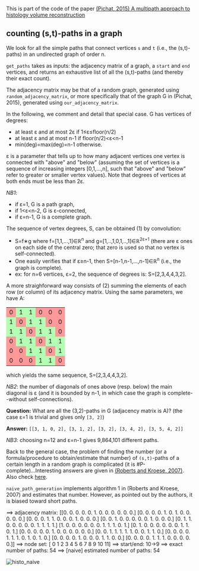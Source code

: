 This is part of the code of the paper [(Pichat, 2015) A multipath approach to histology volume reconstruction](http://discovery.ucl.ac.uk/1468614/3/ISBI2015_tig.pdf)

## counting (s,t)-paths in a graph

We look for all the simple paths that connect vertices `s` and `t` (i.e., the (s,t)-paths) in an undirected graph of order n.

`get_paths` takes as inputs: the adjacency matrix of a graph, a `start` and `end` vertices, and returns an exhaustive list of all the (s,t)-paths (and thereby their exact count).

The adjacency matrix may be that of a random graph, generated using `random_adjacency_matrix`, or more specifically that of the graph G in (Pichat, 2015), generated using `our_adjacency_matrix`. 

In the following, we comment and detail that special case. G has vertices of degrees:
 - at least &epsilon; and at most 2&epsilon; if 1&le;&epsilon;&le;floor(n/2) 
 - at least &epsilon; and at most n-1 if floor(n/2)&lt;&epsilon;&lt;n-1
 - min(deg)=max(deg)=n-1 otherwise. 

&epsilon; is a parameter that tells up to how many adjacent vertices one vertex is connected with "above" and "below" (assuming the set of vertices is a sequence of increasing integers [0,1,...,n], such that "above" and "below" refer to greater or smaller vertex values). Note that degrees of vertices at both ends must be less than 2&epsilon;.

_NB1_: 
 - if &epsilon;=1, G is a path graph,
 - if 1&lt;&epsilon;&lt;n-2, G is &epsilon;-connected,
 - if &epsilon;=n-1, G is a complete graph.

The sequence of vertex degrees, S, can be obtained (1) by convolution: 
 - S=f&lowast;g where f=[1,1,...,1]&isin;&Ropf;<sup>n</sup> and g=[1,..,1,0,1,..,1]&isin;&Ropf;<sup>2&epsilon;+1</sup> (there are &epsilon; ones on each side of the central zero; that zero is used so that no vertex is self-connected). 
 - One easily verifies that if &epsilon;&ge;n-1, then S=[n-1,n-1,...,n-1]&isin;&Ropf;<sup>n</sup> (i.e., the graph is complete).
 - ex: for n=6 vertices, &epsilon;=2, the sequence of degrees is: S=[2,3,4,4,3,2].

A more straighforward way consists of (2) summing the elements of each row (or column) of its adjacency matrix. Using the same parameters, we have A:
<table>
  <tr> <td bgcolor="#ff9999">0</td> <td bgcolor="#b3ffb3">1</td> <td bgcolor="#b3ffb3">1</td> <td bgcolor="#ff9999">0</td> <td bgcolor="#ff9999">0</td> <td bgcolor="#ff9999">0</td> </tr>
  <tr> <td bgcolor="#b3ffb3">1</td> <td bgcolor="#ff9999">0</td> <td bgcolor="#b3ffb3">1</td> <td bgcolor="#b3ffb3">1</td> <td bgcolor="#ff9999">0</td> <td bgcolor="#ff9999">0</td> </tr>
  <tr> <td bgcolor="#b3ffb3">1</td> <td bgcolor="#b3ffb3">1</td> <td bgcolor="#ff9999">0</td> <td bgcolor="#b3ffb3">1</td> <td bgcolor="#b3ffb3">1</td> <td bgcolor="#ff9999">0</td> </tr>
  <tr> <td bgcolor="#ff9999">0</td> <td bgcolor="#b3ffb3">1</td> <td bgcolor="#b3ffb3">1</td> <td bgcolor="#ff9999">0</td> <td bgcolor="#b3ffb3">1</td> <td bgcolor="#b3ffb3">1</td> </tr>
  <tr> <td bgcolor="#ff9999">0</td> <td bgcolor="#ff9999">0</td> <td bgcolor="#b3ffb3">1</td> <td bgcolor="#b3ffb3">1</td> <td bgcolor="#ff9999">0</td> <td bgcolor="#b3ffb3">1</td>  </tr>
  <tr> <td bgcolor="#ff9999">0</td> <td bgcolor="#ff9999">0</td> <td bgcolor="#ff9999">0</td> <td bgcolor="#b3ffb3">1</td> <td bgcolor="#b3ffb3">1</td> <td bgcolor="#ff9999">0</td> </tr>
</table> 

which yields the same sequence, S=[2,3,4,4,3,2].

_NB2_: the number of diagonals of ones above (resp. below) the main diagonal is &epsilon; (and it is bounded by n-1, in which case the graph is complete--without self-connections).

__Question:__ What are all the (3,2)-paths in G (adjacency matrix is A)? (the case &epsilon;=1 is trivial and gives only `[3, 2]`)

__Answer:__ `[[3, 1, 0, 2], [3, 1, 2], [3, 2], [3, 4, 2], [3, 5, 4, 2]]`

_NB3_: choosing n=12 and &epsilon;=n-1 gives 9,864,101 different paths.

Back to the general case, the problem of finding the number (or a formula/procedure to obtain/estimate that number) of `(s,t)`-paths of a certain length in a random graph is complicated (it is \#P-complete)...Interesting answers are given in [(Roberts and Kroese, 2007)](https://people.smp.uq.edu.au/DirkKroese/ps/robkro_rev.pdf). Also check [here](http://citeseerx.ist.psu.edu/viewdoc/download;jsessionid=EC4731136167A4EB6D39E68680065D4B?doi=10.1.1.156.345&rep=rep1&type=pdf).

`naive_path_generation` implements algorithm 1 in (Roberts and Kroese, 2007) and estimates that number. However, as pointed out by the authors, it is biased toward short paths.

==> adjacency matrix:
[[0. 0. 0. 0. 0. 1. 0. 0. 0. 0. 0. 0.]
 [0. 0. 0. 0. 1. 0. 1. 0. 0. 0. 0. 0.]
 [0. 0. 0. 1. 1. 0. 0. 0. 1. 0. 0. 0.]
 [0. 0. 1. 0. 0. 0. 0. 0. 1. 0. 0. 0.]
 [0. 1. 1. 0. 0. 0. 0. 0. 1. 1. 1. 1.]
 [1. 0. 0. 0. 0. 0. 0. 1. 1. 1. 0. 1.]
 [0. 1. 0. 0. 0. 0. 0. 0. 1. 1. 0. 1.]
 [0. 0. 0. 0. 0. 1. 0. 0. 0. 0. 0. 0.]
 [0. 0. 1. 1. 1. 1. 1. 0. 0. 1. 1. 0.]
 [0. 0. 0. 0. 1. 1. 1. 0. 1. 0. 1. 0.]
 [0. 0. 0. 0. 1. 0. 0. 0. 1. 1. 0. 0.]
 [0. 0. 0. 0. 1. 1. 1. 0. 0. 0. 0. 0.]]
==> node set: [ 0  1  2  3  4  5  6  7  8  9 10 11]
==> start/end: 10->9
==> exact number of paths: 54
==> [naive] estimated number of paths: 54

![histo_naive](figures/hito_naive.png)

